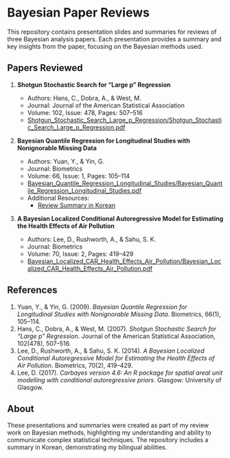 # Bayesian Paper Reviews

This repository contains presentation slides and summaries for reviews of three Bayesian analysis papers. Each presentation provides a summary and key insights from the paper, focusing on the Bayesian methods used.

## Papers Reviewed

1. **Shotgun Stochastic Search for “Large p” Regression**
   - Authors: Hans, C., Dobra, A., & West, M.
   - Journal: Journal of the American Statistical Association
   - Volume: 102, Issue: 478, Pages: 507–516
   - [Shotgun_Stochastic_Search_Large_p_Regression/Shotgun_Stochastic_Search_Large_p_Regression.pdf](Shotgun_Stochastic_Search_Large_p_Regression/Shotgun_Stochastic_Search_Large_p_Regression.pdf)

2. **Bayesian Quantile Regression for Longitudinal Studies with Nonignorable Missing Data**
   - Authors: Yuan, Y., & Yin, G.
   - Journal: Biometrics
   - Volume: 66, Issue: 1, Pages: 105–114
   - [Bayesian_Quantile_Regression_Longitudinal_Studies/Bayesian_Quantile_Regression_Longitudinal_Studies.pdf](Bayesian_Quantile_Regression_Longitudinal_Studies/Bayesian_Quantile_Regression_Longitudinal_Studies.pdf)
   - Additional Resources:
     - [Review Summary in Korean](Bayesian_Quantile_Regression_Longitudinal_Studies/Bayesian_Quantile_Regression_Review_Korean.pdf)

3. **A Bayesian Localized Conditional Autoregressive Model for Estimating the Health Effects of Air Pollution**
   - Authors: Lee, D., Rushworth, A., & Sahu, S. K.
   - Journal: Biometrics
   - Volume: 70, Issue: 2, Pages: 419–429
   - [Bayesian_Localized_CAR_Health_Effects_Air_Pollution/Bayesian_Localized_CAR_Health_Effects_Air_Pollution.pdf](Bayesian_Localized_CAR_Health_Effects_Air_Pollution/Bayesian_Localized_CAR_Health_Effects_Air_Pollution.pdf)

## References

1. Yuan, Y., & Yin, G. (2009). *Bayesian Quantile Regression for Longitudinal Studies with Nonignorable Missing Data*. Biometrics, 66(1), 105–114.
2. Hans, C., Dobra, A., & West, M. (2007). *Shotgun Stochastic Search for “Large p” Regression*. Journal of the American Statistical Association, 102(478), 507–516.
3. Lee, D., Rushworth, A., & Sahu, S. K. (2014). *A Bayesian Localized Conditional Autoregressive Model for Estimating the Health Effects of Air Pollution*. Biometrics, 70(2), 419–429.
4. Lee, D. (2017). *Carbayes version 4.6: An R package for spatial areal unit modelling with conditional autoregressive priors*. Glasgow: University of Glasgow.

## About

These presentations and summaries were created as part of my review work on Bayesian methods, highlighting my understanding and ability to communicate complex statistical techniques. The repository includes a summary in Korean, demonstrating my bilingual abilities.